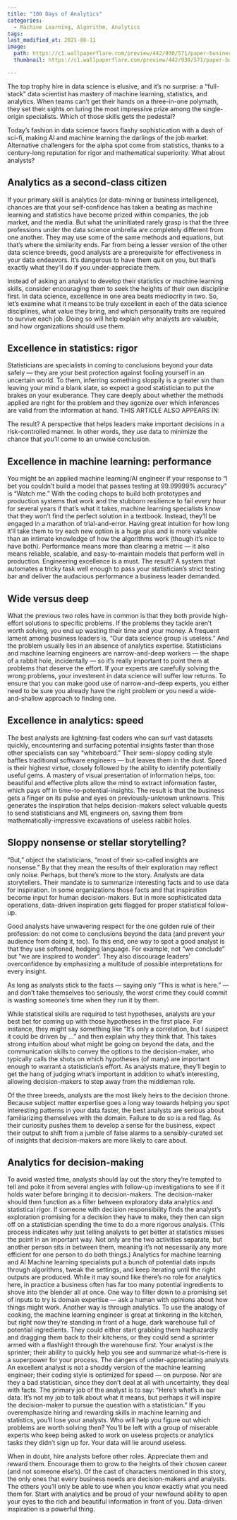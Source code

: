 ```yaml
---
title: "100 Days of Analytics"
categories:
  - Machine Learning, Algorithm, Analytics
tags:
last_modified_at: 2021-08-11
image: 
  path: https://c1.wallpaperflare.com/preview/442/930/571/paper-business-aerial-analysis.jpg
  thumbnail: https://c1.wallpaperflare.com/preview/442/930/571/paper-business-aerial-analysis.jpg 

---
```

The top trophy hire in data science is elusive, and it’s no surprise: a “full-stack” data scientist has mastery of machine learning, statistics, and analytics. When teams can’t get their hands on a three-in-one polymath, they set their sights on luring the most impressive prize among the single-origin specialists. Which of those skills gets the pedestal?

Today’s fashion in data science favors flashy sophistication with a dash of sci-fi, making AI and machine learning the darlings of the job market. Alternative challengers for the alpha spot come from statistics, thanks to a century-long reputation for rigor and mathematical superiority. What about analysts?

## Analytics as a second-class citizen
If your primary skill is analytics (or data-mining or business intelligence), chances are that your self-confidence has taken a beating as machine learning and statistics have become prized within companies, the job market, and the media.
But what the uninitiated rarely grasp is that the three professions under the data science umbrella are completely different from one another. They may use some of the same methods and equations, but that’s where the similarity ends. Far from being a lesser version of the other data science breeds, good analysts are a prerequisite for effectiveness in your data endeavors. It’s dangerous to have them quit on you, but that’s exactly what they’ll do if you under-appreciate them.

Instead of asking an analyst to develop their statistics or machine learning skills, consider encouraging them to seek the heights of their own discipline first. In data science, excellence in one area beats mediocrity in two. So, let’s examine what it means to be truly excellent in each of the data science disciplines, what value they bring, and which personality traits are required to survive each job. Doing so will help explain why analysts are valuable, and how organizations should use them.

## Excellence in statistics: rigor
Statisticians are specialists in coming to conclusions beyond your data safely — they are your best protection against fooling yourself in an uncertain world. To them, inferring something sloppily is a greater sin than leaving your mind a blank slate, so expect a good statistician to put the brakes on your exuberance. They care deeply about whether the methods applied are right for the problem and they agonize over which inferences are valid from the information at hand.
THIS ARTICLE ALSO APPEARS IN:


The result? A perspective that helps leaders make important decisions in a risk-controlled manner. In other words, they use data to minimize the chance that you’ll come to an unwise conclusion.

## Excellence in machine learning: performance
You might be an applied machine learning/AI engineer if your response to “I bet you couldn’t build a model that passes testing at 99.99999% accuracy” is “Watch me.” With the coding chops to build both prototypes and production systems that work and the stubborn resilience to fail every hour for several years if that’s what it takes, machine learning specialists know that they won’t find the perfect solution in a textbook. Instead, they’ll be engaged in a marathon of trial-and-error. Having great intuition for how long it’ll take them to try each new option is a huge plus and is more valuable than an intimate knowledge of how the algorithms work (though it’s nice to have both). Performance means more than clearing a metric — it also means reliable, scalable, and easy-to-maintain models that perform well in production. Engineering excellence is a must.
The result? A system that automates a tricky task well enough to pass your statistician’s strict testing bar and deliver the audacious performance a business leader demanded.

## Wide versus deep
What the previous two roles have in common is that they both provide high-effort solutions to specific problems. If the problems they tackle aren’t worth solving, you end up wasting their time and your money. A frequent lament among business leaders is, “Our data science group is useless.” And the problem usually lies in an absence of analytics expertise.
Statisticians and machine learning engineers are narrow-and-deep workers — the shape of a rabbit hole, incidentally — so it’s really important to point them at problems that deserve the effort. If your experts are carefully solving the wrong problems, your investment in data science will suffer low returns. To ensure that you can make good use of narrow-and-deep experts, you either need to be sure you already have the right problem or you need a wide-and-shallow approach to finding one.

## Excellence in analytics: speed
The best analysts are lightning-fast coders who can surf vast datasets quickly, encountering and surfacing potential insights faster than those other specialists can say “whiteboard.” Their semi-sloppy coding style baffles traditional software engineers — but leaves them in the dust. Speed is their highest virtue, closely followed by the ability to identify potentially useful gems. A mastery of visual presentation of information helps, too: beautiful and effective plots allow the mind to extract information faster, which pays off in time-to-potential-insights.
The result is that the business gets a finger on its pulse and eyes on previously-unknown unknowns. This generates the inspiration that helps decision-makers select valuable quests to send statisticians and ML engineers on, saving them from mathematically-impressive excavations of useless rabbit holes.

## Sloppy nonsense or stellar storytelling?
“But,” object the statisticians, “most of their so-called insights are nonsense.” By that they mean the results of their exploration may reflect only noise. Perhaps, but there’s more to the story.
Analysts are data storytellers. Their mandate is to summarize interesting facts and to use data for inspiration. In some organizations those facts and that inspiration become input for human decision-makers. But in more sophisticated data operations, data-driven inspiration gets flagged for proper statistical follow-up.

Good analysts have unwavering respect for the one golden rule of their profession: do not come to conclusions beyond the data (and prevent your audience from doing it, too). To this end, one way to spot a good analyst is that they use softened, hedging language. For example, not “we conclude” but “we are inspired to wonder”. They also discourage leaders’ overconfidence by emphasizing a multitude of possible interpretations for every insight.

As long as analysts stick to the facts — saying only “This is what is here.” — and don’t take themselves too seriously, the worst crime they could commit is wasting someone’s time when they run it by them.

While statistical skills are required to test hypotheses, analysts are your best bet for coming up with those hypotheses in the first place. For instance, they might say something like “It’s only a correlation, but I suspect it could be driven by …” and then explain why they think that. This takes strong intuition about what might be going on beyond the data, and the communication skills to convey the options to the decision-maker, who typically calls the shots on which hypotheses (of many) are important enough to warrant a statistician’s effort. As analysts mature, they’ll begin to get the hang of judging what’s important in addition to what’s interesting, allowing decision-makers to step away from the middleman role.

Of the three breeds, analysts are the most likely heirs to the decision throne. Because subject matter expertise goes a long way towards helping you spot interesting patterns in your data faster, the best analysts are serious about familiarizing themselves with the domain. Failure to do so is a red flag. As their curiosity pushes them to develop a sense for the business, expect their output to shift from a jumble of false alarms to a sensibly-curated set of insights that decision-makers are more likely to care about.

## Analytics for decision-making
To avoid wasted time, analysts should lay out the story they’re tempted to tell and poke it from several angles with follow-up investigations to see if it holds water before bringing it to decision-makers. The decision-maker should then function as a filter between exploratory data analytics and statistical rigor. If someone with decision responsibility finds the analyst’s exploration promising for a decision they have to make, they then can sign off on a statistician spending the time to do a more rigorous analysis. (This process indicates why just telling analysts to get better at statistics misses the point in an important way. Not only are the two activities separate, but another person sits in between them, meaning it’s not necessarily any more efficient for one person to do both things.)
Analytics for machine learning and AI
Machine learning specialists put a bunch of potential data inputs through algorithms, tweak the settings, and keep iterating until the right outputs are produced. While it may sound like there’s no role for analytics here, in practice a business often has far too many potential ingredients to shove into the blender all at once. One way to filter down to a promising set of inputs to try is domain expertise — ask a human with opinions about how things might work. Another way is through analytics. To use the analogy of cooking, the machine learning engineer is great at tinkering in the kitchen, but right now they’re standing in front of a huge, dark warehouse full of potential ingredients. They could either start grabbing them haphazardly and dragging them back to their kitchens, or they could send a sprinter armed with a flashlight through the warehouse first. Your analyst is the sprinter; their ability to quickly help you see and summarize what-is-here is a superpower for your process.
The dangers of under-appreciating analysts
An excellent analyst is not a shoddy version of the machine learning engineer; their coding style is optimized for speed — on purpose. Nor are they a bad statistician, since they don’t deal at all with uncertainty, they deal with facts. The primary job of the analyst is to say: “Here’s what’s in our data. It’s not my job to talk about what it means, but perhaps it will inspire the decision-maker to pursue the question with a statistician.”
If you overemphasize hiring and rewarding skills in machine learning and statistics, you’ll lose your analysts. Who will help you figure out which problems are worth solving then? You’ll be left with a group of miserable experts who keep being asked to work on useless projects or analytics tasks they didn’t sign up for. Your data will lie around useless.

When in doubt, hire analysts before other roles. Appreciate them and reward them. Encourage them to grow to the heights of their chosen career (and not someone else’s). Of the cast of characters mentioned in this story, the only ones that every business needs are decision-makers and analysts. The others you’ll only be able to use when you know exactly what you need them for. Start with analytics and be proud of your newfound ability to open your eyes to the rich and beautiful information in front of you. Data-driven inspiration is a powerful thing.

